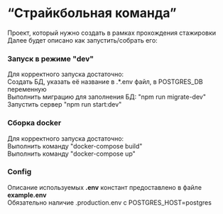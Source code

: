 # “Страйкбольная команда”
Проект, который нужно создать в рамках прохождения стажировки
Далее будет описано как запустить/собрать его:
### Запуск в режиме "dev"
Для корректного запуска достаточно:
<br>Создать БД, указать её название в .*.env файл, в POSTGRES_DB переменную
<br>Выполнить миграцию для заполнения БД: "npm run migrate-dev"
<br>Запустить сервер "npm run start:dev"
### Сборка docker
Для корректного запуска достаточно:
<br>Выполнить команду "docker-compose build"
<br>Выполнить команду "docker-compose up"
### Config
Описание используемых <b>.env</b> констант предоставлено в файле <b>example.env</b>
<br>Обязательно наличие .production.env с POSTGRES_HOST=postgres
